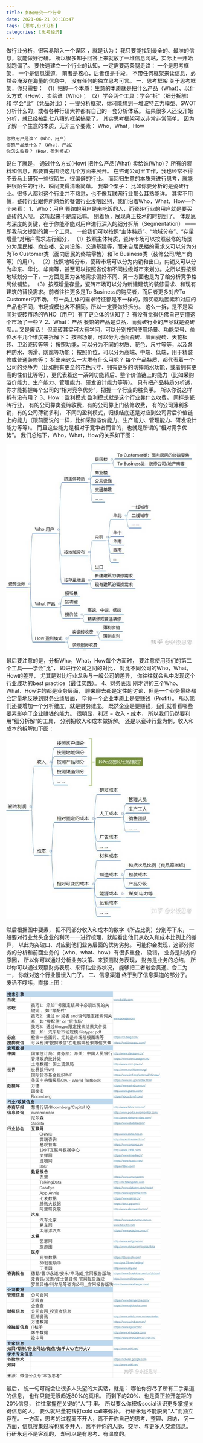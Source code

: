 ```yaml
---
title: 如何研究一个行业
date: 2021-06-21 00:18:47
tags: [思考,行业分析]
categories: [思考经济]
---
```


做行业分析，很容易陷入一个误区<!-- more --> ，就是认为：
我只要能找到最全的、最准的信息，就能做好行研。
所以很多知乎回答上来就放了一堆信息网站，实际上一开始就跑偏了。
要快速建立一个行业的认知，一定需要两条腿走路：
一个是思考框架，
一个是信息渠道。
前者是核心，后者仅是手段。
不带任何框架来读信息，必然会淹没在海量的信息中，
没有任何的独立思考可言。
一、思考框架
关于思考框架，你只需要：
（1）把握一个本质：生意的本质就是把什么产品（What）、以什么方式（How）、卖给谁（Who）；
（2）学会两个工具：学会“拆”（细分拆解） 和 学会“比”（竞品对比）；
一提分析框架，你可能想到一堆波特五力模型、SWOT分析什么的，或者各种行研大神都有自己的一套分析体系。
结果很多人还没开始分析，就已经被乱七八糟的框架搞晕了。
其实思考框架可以非常非常简单。
因为了解一个生意的本质，无非三个要素：
Who，What，How

    你的用户是谁？（Who，用户）
    你的产品是什么？（What，产品）
    你怎么收费？（How，盈利模式）
说白了就是，
通过什么方式(How) 把什么产品(What) 卖给谁(Who)？
所有的资料和信息，都要首先围绕这几个方面来展开。
在咨询公司里工作，我也经常不得不去马上研究一些很陌生、很偏僻的行业。
而回归生意的本质来进行思考，就能把很陌生的行业、瞬间变得清晰简单。
我举个栗子：
比如你要分析的是瓷砖行业。很多人都对这个行业并不熟悉，也不像互联网行业那么耳熟能详。
其实不用慌，瓷砖行业跟你所熟悉的餐馆行业没啥区别，我们沿着Who，What，How一个个来看：
1、Who：用户
餐馆的用户是来吃饭的人，而瓷砖行业的用户就是要买瓷砖的人呗。
这听起来不是废话嘛。
别着急，展现真正技术的时刻到了。
体现思考深度的关键，在于你能不能对用户进行深入的细分拆解（Segmentation）
—— 即我前文提到的第一个工具。
一般我们可以按照“主体特质”、“地域分布”、“存量增量”对用户需求进行细分，
（1）按照主体特质，瓷砖市场可以按照装修的场景分为居民楼、商业楼、公共设施、交通基建等，而来自居民楼的需求又可以分为分为To Customer类（面向居民的终端零售）和To Business类（装修公司/地产商等）的用户。
（2）按照地域分布，瓷砖市场可以分为内销和出口，内销又可以分为华东、华北、华南等，甚至可以按照省份和不同线级城市来划分。之所以要按照地域划分一下，一方面是因为各地需求偏好不同、另一方面也是为了给分析竞争格局做铺垫。
（3）按照增量存量，瓷砖市场可以分为新建建筑的装修需求、和现有建筑的替换需求。前者往往更多是To Business的购买者，而后者更多对应To Customer的市场。
每一类主体的需求特征都是不一样的，购买驱动因素和对应的产品也不同，市场规模也各不相同。所以一定要做好拆分。
这么一拆，是不是瞬间对瓷砖市场的WHO（用户）有了更立体的认知了？
有没有觉得仿佛自己更懂这个市场了一些？
2、What：产品
餐馆的产品是菜品，而瓷砖行业的产品就是瓷砖呗....
又是废话！
但瓷砖其实可大有学问，可以分别按照使用场景、功能型号、价位水平几个维度来拆解下：
按照场景，可以分为地面瓷砖、墙面瓷砖、天花板砖、卫浴瓷砖等等；
按照功能，可以分为不同的材质、花色、尺寸等等，以及各种防水、防滑、防腐等功能；
按照价位，可以分为高端、中端、低端，用于精装修或普通装修等；
拆出来这么一大堆有什么用呢？
每个产品特质，都代表着一个公司的竞争力（比如拥有更全的花色尺寸、拥有更多的防摔防水功能，或者拥有更高的性价比等等），更代表着这一系列功能背后、整个价值链上的能力（比如采购溢价能力、生产能力、管理能力、研发设计能力等等）。
只有把产品特质分析透，你才能把握每个公司的“相对竞争优势”，把握一个行业的胜负手。
所以你说这样拆有没有用？
3、How：盈利模式
盈利模式就是这个行业靠什么收费。
同样是瓷砖行业，
有的公司靠卖瓷砖收费，有的公司靠上门装修收费，
有的公司薄利多销，有的公司薄销多利，
不同的盈利模式，归根结底还是对应到公司背后价值链上的能力（跟前面说的一样，比如采购溢价能力、生产能力、管理能力、研发设计能力等等）。
而且这些能力是相对于竞争者而言的，也就是所谓的“相对竞争优势”。
我们总结下，Who，What，How的关系如下图：

![img](/images/whowhathow.jpg)

最后要注意的是，分析Who，What，How每个方面时，
要注意使用我们的第二个工具——学会“比”，
即进行公司之间的对比，
对比不同公司的Who，What，How的差异，
尤其是对比行业龙头与一般公司的差异，
你往往就会从中发现这个行业成功的best practice（最佳实践）。
4、财务表现
刚才讲的三个Who、What、How讲的都是业务层面，
聊来聊去都是定性的讨论，但是一个业务最终都会定量地反映到财务业绩层面，
毕竟一个企业本质上是要赚钱（Profit）。
所以我们还要增加一个分析维度，就是财务维度。
既然企业是要赚钱，我们就看看哪些要素影响了企业赚钱的能力。
很明显，利润 = 收入 - 成本，
所以我们仍然要利用“细分拆解”的工具，
分别把收入和成本做拆解。
还是以瓷砖行业为例，收入和成本的拆解如下图：

![img](/images/cizhuanhangye.jpg)

然后根据图中要素，
把不同部分收入和成本的数字（所占比例）分别写下来，
一般要对行业龙头企业的利润一一进行梳理，就能看出他们从收入和成本比例上的差异，
以此为突破口、对应到他们业务层面的优势劣势。
可能你会发现，这部分财务的分析和前面业务的（who、what、how）有很多重叠，
没错，
业务是财务的原因，
所以你可以通过分析业务决策、来预测财务表现，
财务是业务的总结，
所以你可以通过观察财务表现、来评估业务状况，
能够把二者融会贯通、合二为一，
你就对这个行业慢慢入门了。
二、信息渠道
终于到了信息渠道的部分了。
废话不啰嗦，直接上图：

![img](/images/xinxiqudao.jpg)


最后，
说一句可能会让很多人失望的大实话，就是：
哪怕你穷尽了所有二手渠道的信息，
也许只能无限趋近80%的真相。
而剩下的20%、也是真正拉开差距的20%信息，
往往掌握在关键的“人”手里。
所以要么你积极social认识更多掌握关键信息的人，
要么就尽量花钱打cold call来弥补。
行研永远不能脱离“人”而独立存在。
一方面，思考的过程离不开人，离不开你自己的思考、整理、归纳，
另一方面，信息搜集过程也离不开人，离不开你的人脉、交际、与更多人交流信息。
行研永远不是客观的，
却可以是有思考、有温度的。

